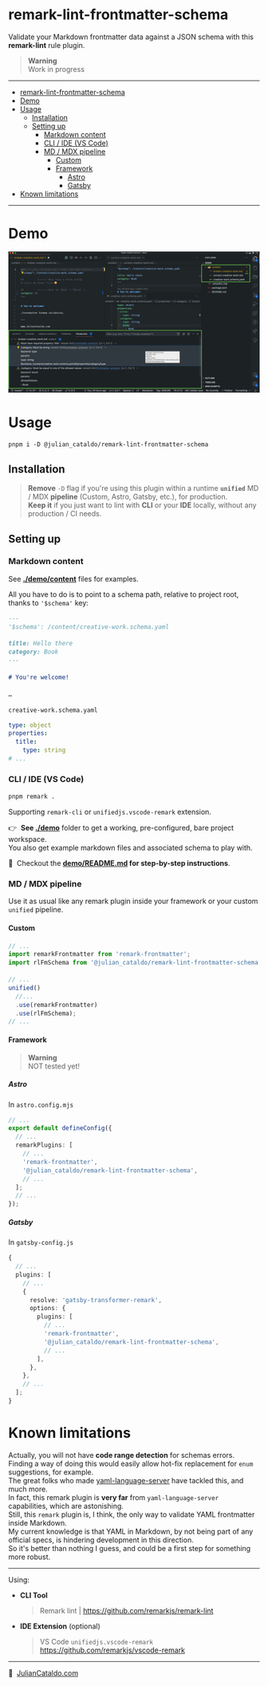 # remark-lint-frontmatter-schema

Validate your Markdown frontmatter data against a JSON schema with this **remark-lint** rule plugin.

> **Warning**  
> Work in progress

---

- [remark-lint-frontmatter-schema](#remark-lint-frontmatter-schema)
- [Demo](#demo)
- [Usage](#usage)
  - [Installation](#installation)
  - [Setting up](#setting-up)
    - [Markdown content](#markdown-content)
    - [CLI / IDE (VS Code)](#cli--ide-vs-code)
    - [MD / MDX pipeline](#md--mdx-pipeline)
      - [Custom](#custom)
      - [Framework](#framework)
        - [Astro](#astro)
        - [Gatsby](#gatsby)
- [Known limitations](#known-limitations)

---

# Demo

[![Demo screenshot of frontmatter schema linter](./docs/screenshot.png)](./docs/screenshot.png)

# Usage

```shell
pnpm i -D @julian_cataldo/remark-lint-frontmatter-schema
```

## Installation

> **Remove** `-D` flag if you're using this plugin within a runtime **`unified`** MD / MDX **pipeline** (Custom, Astro, Gatsby, etc.), for production.  
> **Keep it** if you just want to lint with **CLI** or your **IDE** locally, without any production / CI needs.

## Setting up

### Markdown content

See **[./demo/content](./demo/content)** files for examples.

All you have to do is to point to a schema path, relative to project root, thanks to `'$schema'` key:

```markdown
---
'$schema': /content/creative-work.schema.yaml

title: Hello there
category: Book
---

# You're welcome!

…
```

`creative-work.schema.yaml`

```yaml
type: object
properties:
  title:
    type: string
# ...
```

### CLI / IDE (VS Code)

```sh
pnpm remark .
```

Supporting `remark-cli` or `unifiedjs.vscode-remark` extension.

👉  **See [./demo](./demo/)** folder to get a working, pre-configured, bare project workspace.  
You also get example markdown files and associated schema to play with.

📌  Checkout the **[demo/README.md](./demo) for step-by-step instructions**.

### MD / MDX pipeline

Use it as usual like any remark plugin inside your framework or your custom `unified` pipeline.

#### Custom

```ts
// ...
import remarkFrontmatter from 'remark-frontmatter';
import rlFmSchema from '@julian_cataldo/remark-lint-frontmatter-schema';

// ...
unified()
  //...
  .use(remarkFrontmatter)
  .use(rlFmSchema);
// ...
```

#### Framework

> **Warning**  
> NOT tested yet!

##### Astro

In `astro.config.mjs`

```ts
// ...
export default defineConfig({
  // ...
  remarkPlugins: [
    // ...
    'remark-frontmatter',
    '@julian_cataldo/remark-lint-frontmatter-schema',
    // ...
  ];
  // ...
});
```

##### Gatsby

In `gatsby-config.js`

```ts
{
  // ...
  plugins: [
    // ...
    {
      resolve: 'gatsby-transformer-remark',
      options: {
        plugins: [
          // ...
          'remark-frontmatter',
          '@julian_cataldo/remark-lint-frontmatter-schema',
          // ...
        ],
      },
    },
    // ...
  ];
}
```

# Known limitations

Actually, you will not have **code range detection** for schemas errors.  
Finding a way of doing this would easily allow hot-fix replacement for `enum` suggestions, for example.  
The great folks who made [yaml-language-server](https://github.com/redhat-developer/yaml-language-server)
have tackled this, and much more.  
In fact, this remark plugin is **very far** from `yaml-language-server` capabilities, which are astonishing.  
Still, this `remark` plugin is, I think, the only way to validate YAML
frontmatter inside Markdown.  
My current knowledge is that YAML in Markdown, by not being part of any official specs, is hindering development in this direction.  
So it's better than nothing I guess, and could be a first step for something more robust.

---

Using:

- **CLI Tool**
  > Remark lint | https://github.com/remarkjs/remark-lint
- **IDE Extension** (optional)
  > VS Code `unifiedjs.vscode-remark`  
  > https://github.com/remarkjs/vscode-remark

---

🔗  [JulianCataldo.com](https://www.juliancataldo.com)
